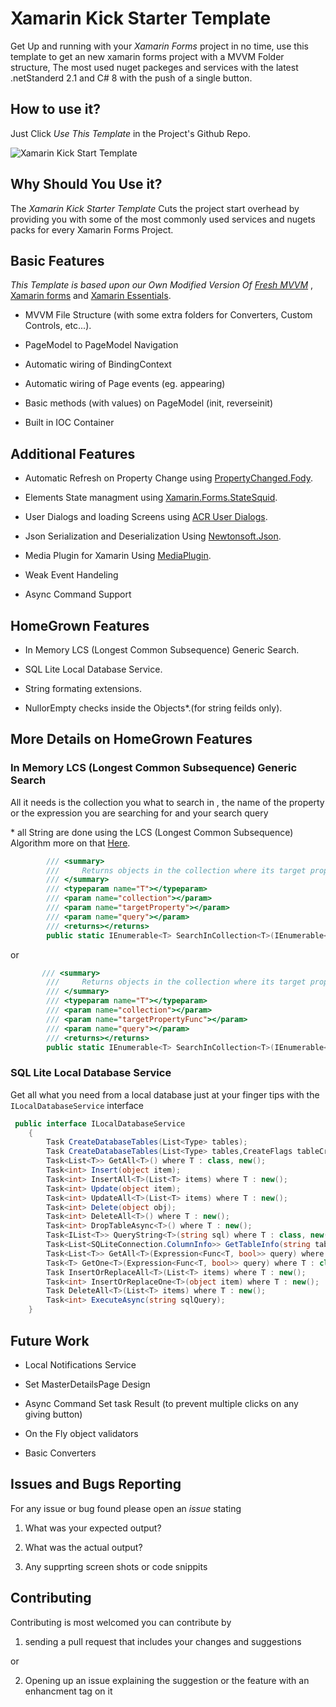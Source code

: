 # Xamarin Kick Starter Template

Get Up and running with your _Xamarin Forms_ project in no time, use this template to get an new xamarin forms project with a MVVM Folder structure, The most used nuget packeges and services with the latest .netStanderd 2.1 and C# 8 with the push of a single button.

## How to use it?

Just Click _Use This Template_ in the Project's Github Repo.

![Xamarin Kick Start Template](https://i.ibb.co/WFczbWN/template.png)

## Why Should You Use it?
The _Xamarin Kick Starter Template_ Cuts the project start overhead by providing you with some of the most commonly used services and nugets packs for every Xamarin Forms Project.

## Basic Features
_This Template is based upon our Own Modified Version Of [Fresh MVVM](https://github.com/rid00z/FreshMvvm)_ , [Xamarin forms](https://github.com/xamarin/Xamarin.Forms) and [Xamarin Essentials](https://github.com/xamarin/Essentials).

* MVVM File Structure (with some extra folders for Converters, Custom Controls, etc...).

* PageModel to PageModel Navigation

* Automatic wiring of BindingContext

* Automatic wiring of Page events (eg. appearing)

* Basic methods (with values) on PageModel (init, reverseinit)

* Built in IOC Container

## Additional Features

* Automatic Refresh on Property Change using  [PropertyChanged.Fody](https://github.com/Fody/PropertyChanged).

* Elements State managment using [Xamarin.Forms.StateSquid](https://github.com/sthewissen/Xamarin.Forms.StateSquid).

* User Dialogs and loading Screens using [ACR User Dialogs](https://github.com/aritchie/userdialogs).

* Json Serialization and Deserialization Using [Newtonsoft.Json](https://www.newtonsoft.com/json).

* Media Plugin for Xamarin Using [MediaPlugin](https://github.com/jamesmontemagno/MediaPlugin).

* Weak Event Handeling

* Async Command Support

## HomeGrown Features

* In Memory LCS (Longest Common Subsequence) Generic Search.

* SQL Lite Local Database Service.

* String formating extensions.

* NullorEmpty checks inside the Objects\*.(for string feilds only).


## More Details on HomeGrown Features

### In Memory LCS (Longest Common Subsequence) Generic Search

All it needs is the collection you what to search in , the name of the property or the expression you are searching for and your search query

\* all String are done using the LCS (Longest Common Subsequence) Algorithm more on that [Here](https://www.geeksforgeeks.org/longest-common-subsequence-dp-4/).

``` c#
        /// <summary>
        ///     Returns objects in the collection where its target property is identical or similar to the query string
        /// </summary>
        /// <typeparam name="T"></typeparam>
        /// <param name="collection"></param>
        /// <param name="targetProperty"></param>
        /// <param name="query"></param>
        /// <returns></returns>
        public static IEnumerable<T> SearchInCollection<T>(IEnumerable<T> collection, string targetProperty, string query)
```

or 

``` c#
       /// <summary>
        ///     Returns objects in the collection where its target property is identical or similar to the query string
        /// </summary>
        /// <typeparam name="T"></typeparam>
        /// <param name="collection"></param>
        /// <param name="targetPropertyFunc"></param>
        /// <param name="query"></param>
        /// <returns></returns>
        public static IEnumerable<T> SearchInCollection<T>(IEnumerable<T> collection, Func<T, string> targetPropertyFunc,string query)
```


### SQL Lite Local Database Service

Get all what you need from a local database just at your finger tips with the ```ILocalDatabaseService``` interface

``` C#
 public interface ILocalDatabaseService
    {
        Task CreateDatabaseTables(List<Type> tables);
        Task CreateDatabaseTables(List<Type> tables,CreateFlags tableCreateFlags);
        Task<List<T>> GetAll<T>() where T : class, new();
        Task<int> Insert(object item);
        Task<int> InsertAll<T>(List<T> items) where T : new();
        Task<int> Update(object item);
        Task<int> UpdateAll<T>(List<T> items) where T : new();
        Task<int> Delete(object obj);
        Task<int> DeleteAll<T>() where T : new();
        Task<int> DropTableAsync<T>() where T : new();
        Task<IList<T>> QueryString<T>(string sql) where T : class, new();
        Task<List<SQLiteConnection.ColumnInfo>> GetTableInfo(string tableName);
        Task<List<T>> GetAll<T>(Expression<Func<T, bool>> query) where T : new();
        Task<T> GetOne<T>(Expression<Func<T, bool>> query) where T : class, new();
        Task InsertOrReplaceAll<T>(List<T> items) where T : new();
        Task<int> InsertOrReplaceOne<T>(object item) where T : new();
        Task DeleteAll<T>(List<T> items) where T : new();
        Task<int> ExecuteAsync(string sqlQuery);
    }
```

## Future Work

* Local Notifications Service

* Set MasterDetailsPage Design 

* Async Command Set task Result (to prevent multiple clicks on any giving button)

* On the Fly object validators 

* Basic Converters

## Issues and Bugs Reporting  

For any issue or bug found please open an _issue_ stating 
1. What was your expected output?

1. What was the actual output?

1. Any supprting screen shots or code snippits 


## Contributing 

Contributing is most welcomed you can contribute by 

1. sending a pull request that includes your changes and suggestions

or 

2. Opening up an issue explaining the suggestion or the feature with an enhancment tag on it





